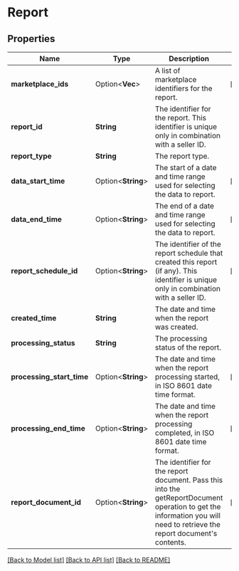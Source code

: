 # Report

## Properties

Name | Type | Description | Notes
------------ | ------------- | ------------- | -------------
**marketplace_ids** | Option<**Vec<String>**> | A list of marketplace identifiers for the report. | [optional]
**report_id** | **String** | The identifier for the report. This identifier is unique only in combination with a seller ID. | 
**report_type** | **String** | The report type. | 
**data_start_time** | Option<**String**> | The start of a date and time range used for selecting the data to report. | [optional]
**data_end_time** | Option<**String**> | The end of a date and time range used for selecting the data to report. | [optional]
**report_schedule_id** | Option<**String**> | The identifier of the report schedule that created this report (if any). This identifier is unique only in combination with a seller ID. | [optional]
**created_time** | **String** | The date and time when the report was created. | 
**processing_status** | **String** | The processing status of the report. | 
**processing_start_time** | Option<**String**> | The date and time when the report processing started, in ISO 8601 date time format. | [optional]
**processing_end_time** | Option<**String**> | The date and time when the report processing completed, in ISO 8601 date time format. | [optional]
**report_document_id** | Option<**String**> | The identifier for the report document. Pass this into the getReportDocument operation to get the information you will need to retrieve the report document's contents. | [optional]

[[Back to Model list]](../README.md#documentation-for-models) [[Back to API list]](../README.md#documentation-for-api-endpoints) [[Back to README]](../README.md)


